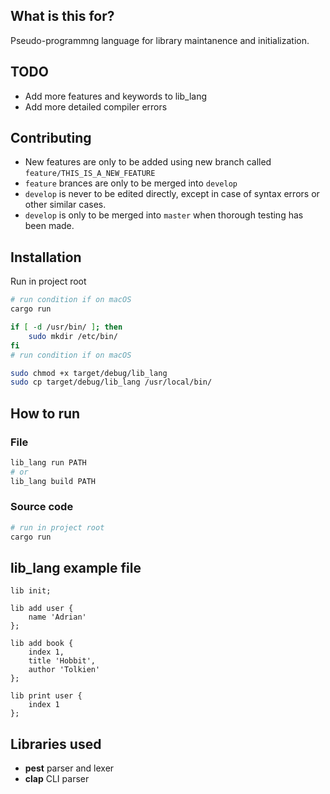 ## What is this for?

Pseudo-programmng language for library maintanence and initialization.

## TODO

* Add more features and keywords to lib_lang
* Add more detailed compiler errors

## Contributing

* New features are only to be added using new branch called `feature/THIS_IS_A_NEW_FEATURE`
* `feature` brances are only to be merged into `develop`
* `develop` is never to be edited directly, except in case of syntax errors or other similar cases.
* `develop` is only to be merged into `master` when thorough testing has been made.

## Installation

Run in project root

```sh
# run condition if on macOS
cargo run

if [ -d /usr/bin/ ]; then
    sudo mkdir /etc/bin/
fi
# run condition if on macOS

sudo chmod +x target/debug/lib_lang
sudo cp target/debug/lib_lang /usr/local/bin/
```

## How to run

### File
```sh
lib_lang run PATH
# or
lib_lang build PATH
```

### Source code
```sh
# run in project root
cargo run
```

## lib_lang example file

```lib_lang
lib init;

lib add user {
    name 'Adrian'
};

lib add book {
    index 1,
    title 'Hobbit',
    author 'Tolkien'
};

lib print user {
    index 1
};
```

## Libraries used

* **pest** parser and lexer
* **clap** CLI parser